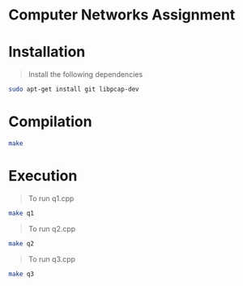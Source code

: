 # Computer Networks Assignment
> 

# Installation
> Install the following dependencies
```bash
sudo apt-get install git libpcap-dev
```


# Compilation
```bash
make
```

# Execution
> To run q1.cpp
```bash
make q1
```

> To run q2.cpp
```bash
make q2
```

> To run q3.cpp
```bash
make q3
```
